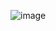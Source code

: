 ![image](https://user-images.githubusercontent.com/52950376/236685839-3d79d5ca-aa14-4216-a360-571f3b5b3b1d.png)

